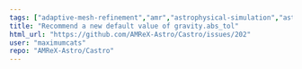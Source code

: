 ```yaml
---
tags: ["adaptive-mesh-refinement","amr","astrophysical-simulation","astrophysics","castro","cfd","gravity","help-wanted","hydrodynamics","pde","radiation","reactions","study"]
title: "Recommend a new default value of gravity.abs_tol"
html_url: "https://github.com/AMReX-Astro/Castro/issues/202"
user: "maximumcats"
repo: "AMReX-Astro/Castro"
---
```



